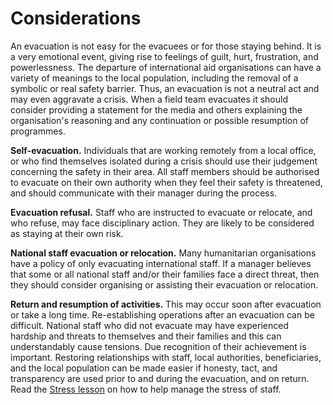 [Title]: # (Соображения)
[Order]: # (5)

# Considerations

An evacuation is not easy for the evacuees or for those staying behind.  It is a very emotional event, giving rise to feelings of guilt, hurt, frustration, and powerlessness.  The departure of international aid organisations can have a variety of meanings to the local population, including the removal of a symbolic or real safety barrier. Thus, an evacuation is not a neutral act and may even aggravate a crisis.  When a field team evacuates it should consider providing a statement for the media and others explaining the organisation's reasoning and any continuation or possible resumption of programmes.

**Self-evacuation.** Individuals that are working remotely from a local office, or who find themselves isolated during a crisis should use their judgement concerning the safety in their area.  All staff members should be authorised to evacuate on their own authority when they feel their safety is threatened, and should communicate with their manager during the process.

 **Evacuation refusal.** Staff who are instructed to evacuate or relocate, and who refuse, may face disciplinary action.  They are likely to be considered as staying at their own risk.

**National staff evacuation or relocation.** Many humanitarian organisations have a policy of only evacuating international staff.  If a manager believes that some or all national staff and/or their families face a direct threat, then they should consider organising or assisting their evacuation or relocation.

**Return and resumption of activities.** This may occur soon after evacuation or take a long time.  Re-establishing operations after an evacuation can be difficult. National staff who did not evacuate may have experienced hardship and threats to themselves and their families and this can understandably cause tensions. Due recognition of their achievement is important. Restoring relationships with staff, local authorities, beneficiaries, and the local population can be made easier if honesty, tact, and transparency are used prior to and during the evacuation, and on return. Read the [Stress lesson](umbrella://lesson/stress) on how to help manage the stress of staff.